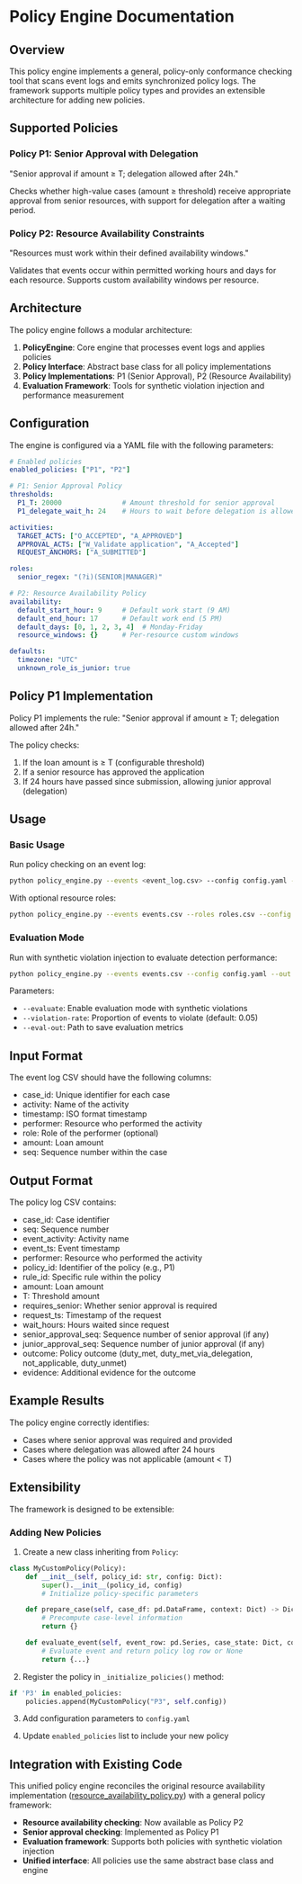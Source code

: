 # Policy Engine Documentation

## Overview

This policy engine implements a general, policy-only conformance checking tool that scans event logs and emits synchronized policy logs. The framework supports multiple policy types and provides an extensible architecture for adding new policies.

## Supported Policies

### Policy P1: Senior Approval with Delegation
"Senior approval if amount ≥ T; delegation allowed after 24h."

Checks whether high-value cases (amount ≥ threshold) receive appropriate approval from senior resources, with support for delegation after a waiting period.

### Policy P2: Resource Availability Constraints
"Resources must work within their defined availability windows."

Validates that events occur within permitted working hours and days for each resource. Supports custom availability windows per resource.

## Architecture

The policy engine follows a modular architecture:

1. **PolicyEngine**: Core engine that processes event logs and applies policies
2. **Policy Interface**: Abstract base class for all policy implementations
3. **Policy Implementations**: P1 (Senior Approval), P2 (Resource Availability)
4. **Evaluation Framework**: Tools for synthetic violation injection and performance measurement

## Configuration

The engine is configured via a YAML file with the following parameters:

```yaml
# Enabled policies
enabled_policies: ["P1", "P2"]

# P1: Senior Approval Policy
thresholds:
  P1_T: 20000               # Amount threshold for senior approval
  P1_delegate_wait_h: 24    # Hours to wait before delegation is allowed

activities:
  TARGET_ACTS: ["O_ACCEPTED", "A_APPROVED"]
  APPROVAL_ACTS: ["W_Validate application", "A_Accepted"]
  REQUEST_ANCHORS: ["A_SUBMITTED"]

roles:
  senior_regex: "(?i)(SENIOR|MANAGER)"

# P2: Resource Availability Policy
availability:
  default_start_hour: 9     # Default work start (9 AM)
  default_end_hour: 17      # Default work end (5 PM)
  default_days: [0, 1, 2, 3, 4]  # Monday-Friday
  resource_windows: {}      # Per-resource custom windows

defaults:
  timezone: "UTC"
  unknown_role_is_junior: true
```

## Policy P1 Implementation

Policy P1 implements the rule: "Senior approval if amount ≥ T; delegation allowed after 24h."

The policy checks:
1. If the loan amount is ≥ T (configurable threshold)
2. If a senior resource has approved the application
3. If 24 hours have passed since submission, allowing junior approval (delegation)

## Usage

### Basic Usage

Run policy checking on an event log:

```bash
python policy_engine.py --events <event_log.csv> --config config.yaml --out policy_log.csv
```

With optional resource roles:

```bash
python policy_engine.py --events events.csv --roles roles.csv --config config.yaml --out policy_log.csv --verbose
```

### Evaluation Mode

Run with synthetic violation injection to evaluate detection performance:

```bash
python policy_engine.py --events events.csv --config config.yaml --out policy_log.csv --evaluate --violation-rate 0.05 --eval-out evaluation_results.csv
```

Parameters:
- `--evaluate`: Enable evaluation mode with synthetic violations
- `--violation-rate`: Proportion of events to violate (default: 0.05)
- `--eval-out`: Path to save evaluation metrics

## Input Format

The event log CSV should have the following columns:
- case_id: Unique identifier for each case
- activity: Name of the activity
- timestamp: ISO format timestamp
- performer: Resource who performed the activity
- role: Role of the performer (optional)
- amount: Loan amount
- seq: Sequence number within the case

## Output Format

The policy log CSV contains:
- case_id: Case identifier
- seq: Sequence number
- event_activity: Activity name
- event_ts: Event timestamp
- performer: Resource who performed the activity
- policy_id: Identifier of the policy (e.g., P1)
- rule_id: Specific rule within the policy
- amount: Loan amount
- T: Threshold amount
- requires_senior: Whether senior approval is required
- request_ts: Timestamp of the request
- wait_hours: Hours waited since request
- senior_approval_seq: Sequence number of senior approval (if any)
- junior_approval_seq: Sequence number of junior approval (if any)
- outcome: Policy outcome (duty_met, duty_met_via_delegation, not_applicable, duty_unmet)
- evidence: Additional evidence for the outcome

## Example Results

The policy engine correctly identifies:
- Cases where senior approval was required and provided
- Cases where delegation was allowed after 24 hours
- Cases where the policy was not applicable (amount < T)

## Extensibility

The framework is designed to be extensible:

### Adding New Policies

1. Create a new class inheriting from `Policy`:

```python
class MyCustomPolicy(Policy):
    def __init__(self, policy_id: str, config: Dict):
        super().__init__(policy_id, config)
        # Initialize policy-specific parameters

    def prepare_case(self, case_df: pd.DataFrame, context: Dict) -> Dict:
        # Precompute case-level information
        return {}

    def evaluate_event(self, event_row: pd.Series, case_state: Dict, context: Dict) -> Optional[Dict]:
        # Evaluate event and return policy log row or None
        return {...}
```

2. Register the policy in `_initialize_policies()` method:

```python
if 'P3' in enabled_policies:
    policies.append(MyCustomPolicy("P3", self.config))
```

3. Add configuration parameters to `config.yaml`

4. Update `enabled_policies` list to include your new policy

## Integration with Existing Code

This unified policy engine reconciles the original resource availability implementation ([resource_availability_policy.py](../code/resource_availability_policy.py)) with a general policy framework:

- **Resource availability checking**: Now available as Policy P2
- **Senior approval checking**: Implemented as Policy P1
- **Evaluation framework**: Supports both policies with synthetic violation injection
- **Unified interface**: All policies use the same abstract base class and engine
